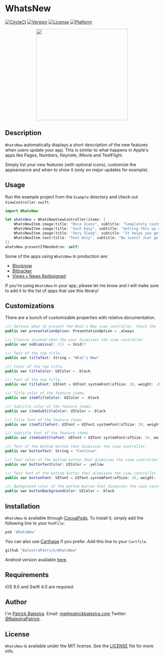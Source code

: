 # WhatsNew

[![CircleCI](https://circleci.com/gh/BalestraPatrick/WhatsNew.svg?style=svg)](https://circleci.com/gh/BalestraPatrick/WhatsNew)
[![Version](https://img.shields.io/cocoapods/v/WhatsNew.svg?style=flat)](http://cocoapods.org/pods/WhatsNew)
[![License](https://img.shields.io/cocoapods/l/WhatsNew.svg?style=flat)](http://cocoapods.org/pods/WhatsNew)
[![Platform](https://img.shields.io/cocoapods/p/WhatsNew.svg?style=flat)](http://cocoapods.org/pods/WhatsNew)

<p align="center"><img src ="example.png" width="300px"/></p>

## Description
`WhatsNew` automatically displays a short description of the new features when users update your app. This is similar to what happens in Apple's apps like Pages, Numbers, Keynote, iMovie and TestFlight. 

Simply list your new features (with optional icons), customize the appeareance and when to show it (only on major updates for example).

## Usage
Run the example project from the `Example` directory and check out `ViewController.swift`.

```swift
import WhatsNew

let whatsNew = WhatsNewViewController(items: [
	WhatsNewItem.image(title: "Nice Icons", subtitle: "Completely customize colors, texts and icons.", image: #imageLiteral(resourceName: "love")),
	WhatsNewItem.image(title: "Such Easy", subtitle: "Setting this up only takes 2 lines of code, impressive you say?", image: #imageLiteral(resourceName: "threed")),
	WhatsNewItem.image(title: "Very Sleep", subtitle: "It helps you get more sleep by writing less code.", image: #imageLiteral(resourceName: "night")),
	WhatsNewItem.text(title: "Text Only", subtitle: "No icons? Just go with plain text."),
])
whatsNew.presentIfNeeded(on: self)
```

Some of the apps using `WhatsNew` in production are:
- [Blocknow](https://itunes.apple.com/app/blocknow/id1350568499)
- [Bittracker](http://appstore.com/BittrackerCryptoCoinTracker)
- [Views • News Redesigned](https://itunes.apple.com/us/app/views-news-redesigned/id1322754821?mt=8)

If you're using `WhatsNew` in your app, please let me know and I will make sure to add it to the list of apps that use this library! 

## Customizations
There are a bunch of customizable properties with relative documentation.

```swift
/// Defines when to present the What's New view controller. Check the `PresentationOption` enum for more details.
public var presentationOption: PresentationOption = .always

/// Closure invoked when the user dismisses the view controller.
public var onDismissal: (() -> Void)?

/// Text of the top title.
public var titleText: String = "What’s New"

/// Color of the top title.
public var titleColor: UIColor = .black

/// Font of the top title.
public var titleFont: UIFont = UIFont.systemFont(ofSize: 26, weight: .bold)

/// Title color of the feature items.
public var itemTitleColor: UIColor = .black

/// Subtitle color of the feature items.
public var itemSubtitleColor: UIColor = .black

/// Title font of the feature items
public var itemTitleFont: UIFont = UIFont.systemFont(ofSize: 20, weight: .bold)

/// Subtitle font of the feature items
public var itemSubtitleFont: UIFont = UIFont.systemFont(ofSize: 16, weight: .regular)

/// Text of the bottom button that dismisses the view controller.
public var buttonText: String = "Continue"

/// Text color of the bottom button that dismisses the view controller.
public var buttonTextColor: UIColor = .yellow

/// Text font of the bottom button that dismisses the view controller.
public var buttonFont: UIFont = UIFont.systemFont(ofSize: 16, weight: .regular)

/// Background color of the bottom button that dismisses the view controller.
public var buttonBackgroundColor: UIColor = .black
```

## Installation

`WhatsNew` is available through [CocoaPods](http://cocoapods.org). To install
it, simply add the following line to your `Podfile`:

```ruby
pod 'WhatsNew'
```

You can also use [Carthage](https://github.com/Carthage/Carthage) if you prefer. Add this line to your `Cartfile`.

```ruby
github "BalestraPatrick/WhatsNew"
```

Android version available [here](https://github.com/TonnyL/WhatsNew).
## Requirements
iOS 9.0 and Swift 4.0 are required.

## Author

I'm [Patrick Balestra](http://www.patrickbalestra.com).
Email: [me@patrickbalestra.com](mailto:me@patrickbalestra.com)
Twitter: [@BalestraPatrick](http://twitter.com/BalestraPatrick).

## License

`WhatsNew` is available under the MIT license. See the [LICENSE](LICENSE) file for more info.
